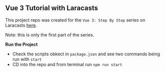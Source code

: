 ## Vue 3 Tutorial with Laracasts
This project repo was created for the `Vue 3: Step By Step` series on Laracasts [here](https://laracasts.com/series/learn-vue-3-step-by-step).

Note: this is only the first part of the series.

**Run the Project**

* Check the scripts obkect in `package.json` and see two commands being run with `start`
* CD into the repo and from terminal run `npm run start`